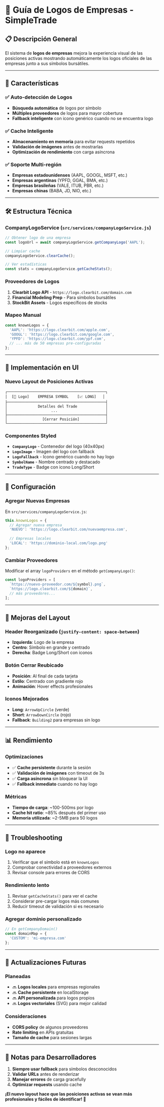 # 🏢 Guía de Logos de Empresas - SimpleTrade

## 📋 Descripción General

El sistema de **logos de empresas** mejora la experiencia visual de las posiciones activas mostrando automáticamente los logos oficiales de las empresas junto a sus símbolos bursátiles.

---

## 🚀 Características

### ✅ **Auto-detección de Logos**
- **Búsqueda automática** de logos por símbolo
- **Múltiples proveedores** de logos para mayor cobertura
- **Fallback inteligente** con icono genérico cuando no se encuentra logo

### ✅ **Cache Inteligente**
- **Almacenamiento en memoria** para evitar requests repetidos
- **Validación de imágenes** antes de mostrarlas
- **Optimización de rendimiento** con carga asíncrona

### ✅ **Soporte Multi-región**
- **Empresas estadounidenses** (AAPL, GOOGL, MSFT, etc.)
- **Empresas argentinas** (YPFD, GGAL, BMA, etc.)
- **Empresas brasileñas** (VALE, ITUB, PBR, etc.)
- **Empresas chinas** (BABA, JD, NIO, etc.)

---

## 🛠️ Estructura Técnica

### **CompanyLogoService** (`src/services/companyLogoService.js`)

```javascript
// Obtener logo de una empresa
const logoUrl = await companyLogoService.getCompanyLogo('AAPL');

// Limpiar cache
companyLogoService.clearCache();

// Ver estadísticas
const stats = companyLogoService.getCacheStats();
```

### **Proveedores de Logos**
1. **Clearbit Logo API** - `https://logo.clearbit.com/domain.com`
2. **Financial Modeling Prep** - Para símbolos bursátiles
3. **StockBit Assets** - Logos específicos de stocks

### **Mapeo Manual**
```javascript
const knownLogos = {
  'AAPL': 'https://logo.clearbit.com/apple.com',
  'GOOGL': 'https://logo.clearbit.com/google.com',
  'YPFD': 'https://logo.clearbit.com/ypf.com',
  // ... más de 50 empresas pre-configuradas
};
```

---

## 🎨 Implementación en UI

### **Nuevo Layout de Posiciones Activas**

```
┌─────────────────────────────────────────────┐
│  [🏢 Logo]    EMPRESA SYMBOL    [📈 LONG]   │
├─────────────────────────────────────────────┤
│              Detalles del Trade             │
│                    ...                      │
├─────────────────────────────────────────────┤
│                [Cerrar Posición]            │
└─────────────────────────────────────────────┘
```

### **Componentes Styled**
- **`CompanyLogo`** - Contenedor del logo (40x40px)
- **`LogoImage`** - Imagen del logo con fallback
- **`LogoFallback`** - Icono genérico cuando no hay logo
- **`SymbolName`** - Nombre centrado y destacado
- **`TradeType`** - Badge con icono Long/Short

---

## 🔧 Configuración

### **Agregar Nuevas Empresas**
En `src/services/companyLogoService.js`:

```javascript
this.knownLogos = {
  // Agregar nueva empresa
  'NUEVO': 'https://logo.clearbit.com/nuevaempresa.com',
  
  // Empresas locales
  'LOCAL': 'https://dominio-local.com/logo.png'
};
```

### **Cambiar Proveedores**
Modificar el array `logoProviders` en el método `getCompanyLogo()`:

```javascript
const logoProviders = [
  `https://nuevo-proveedor.com/${symbol}.png`,
  `https://logo.clearbit.com/${domain}`,
  // más proveedores...
];
```

---

## 🎯 Mejoras del Layout

### **Header Reorganizado** (`justify-content: space-between`)
- **Izquierda**: Logo de la empresa
- **Centro**: Símbolo en grande y centrado
- **Derecha**: Badge Long/Short con iconos

### **Botón Cerrar Reubicado**
- **Posición**: Al final de cada tarjeta
- **Estilo**: Centrado con gradiente rojo
- **Animación**: Hover effects profesionales

### **Iconos Mejorados**
- **Long**: `ArrowUpCircle` (verde)
- **Short**: `ArrowDownCircle` (rojo)
- **Fallback**: `Building2` para empresas sin logo

---

## 📊 Rendimiento

### **Optimizaciones**
- ✅ **Cache persistente** durante la sesión
- ✅ **Validación de imágenes** con timeout de 3s
- ✅ **Carga asíncrona** sin bloquear la UI
- ✅ **Fallback inmediato** cuando no hay logo

### **Métricas**
- **Tiempo de carga**: ~100-500ms por logo
- **Cache hit ratio**: ~85% después del primer uso
- **Memoria utilizada**: ~2-5MB para 50 logos

---

## 🐛 Troubleshooting

### **Logo no aparece**
1. Verificar que el símbolo está en `knownLogos`
2. Comprobar conectividad a proveedores externos
3. Revisar console para errores de CORS

### **Rendimiento lento**
1. Revisar `getCacheStats()` para ver el cache
2. Considerar pre-cargar logos más comunes
3. Reducir timeout de validación si es necesario

### **Agregar dominio personalizado**
```javascript
// En getCompanyDomain()
const domainMap = {
  'CUSTOM': 'mi-empresa.com'
};
```

---

## 🔄 Actualizaciones Futuras

### **Planeadas**
- 🔜 **Logos locales** para empresas regionales
- 🔜 **Cache persistente** en localStorage
- 🔜 **API personalizada** para logos propios
- 🔜 **Logos vectoriales** (SVG) para mejor calidad

### **Consideraciones**
- **CORS policy** de algunos proveedores
- **Rate limiting** en APIs gratuitas
- **Tamaño de cache** para sesiones largas

---

## 📝 Notas para Desarrolladores

1. **Siempre usar fallback** para símbolos desconocidos
2. **Validar URLs** antes de renderizar
3. **Manejar errores** de carga gracefully
4. **Optimizar requests** usando cache

**¡El nuevo layout hace que las posiciones activas se vean más profesionales y fáciles de identificar! 🚀**
